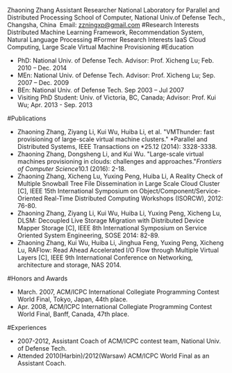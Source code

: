 Zhaoning Zhang
Assistant Researcher
National Laboratory for Parallel and Distributed Processing
School of Computer, National Univ.of Defense Tech., Changsha, China 
Email: zzningxp@gmail.com
#Research Interests
Distributed Machine Learning Framework, 
Recommendation System, 
Natural Language Processing
#Former Research Interests
IaaS Cloud Computing, 
Large Scale Virtual Machine Provisioning
#Education
- PhD: National Univ. of Defense Tech. Advisor: Prof. Xicheng Lu; Feb. 2010 – Dec. 2014
- MEn: National Univ. of Defense Tech. Advisor: Prof. Xicheng Lu; Sep. 2007 – Dec. 2009
- BEn: National Univ. of Defense Tech. Sep 2003 – Jul 2007
- Visiting PhD Student: Univ. of Victoria, BC, Canada; Advisor: Prof. Kui Wu; Apr. 2013 - Sep. 2013

#Publications
- Zhaoning Zhang, Ziyang Li, Kui Wu, Huiba Li, et al. "VMThunder: fast provisioning of large-scale virtual machine clusters." *Parallel and Distributed Systems, IEEE Transactions on *25.12 (2014): 3328-3338.
- Zhaoning Zhang, Dongsheng Li, and Kui Wu. "Large-scale virtual machines provisioning in clouds: challenges and approaches."*Frontiers of Computer Science*10.1 (2016): 2-18.
- Zhaoning Zhang, Xicheng Lu, Yuxing Peng, Huiba Li, A Reality Check of Multiple Snowball Tree File Dissemination in Large Scale Cloud Cluster [C], IEEE 15th International Symposium on Object/Component/Service-Oriented Real-Time Distributed Computing Workshops (ISORCW), 2012: 76-80.
- Zhaoning Zhang, Ziyang Li, Kui Wu, Huiba Li, Yuxing Peng, Xicheng Lu, DLSM: Decoupled Live Storage Migration with Distributed Device Mapper Storage [C], IEEE 8th International Symposium on Service Oriented System Engineering, SOSE 2014: 82-89.
- Zhaoning Zhang, Kui Wu, Huiba Li, Jinghua Feng, Yuxing Peng, Xicheng Lu, RAFlow: Read Ahead Accelerated I/O Flow through Multiple Virtual Layers [C], IEEE 9th International Conference on Networking, architecture and storage, NAS 2014. 

#Honors and Awards
- March. 2007, ACM/ICPC International Collegiate Programming Contest World Final, Tokyo, Japan, 44th place.
- Apr. 2008, ACM/ICPC International Collegiate Programming Contest World Final, Banff, Canada, 47th place.

#Experiences
- 2007-2012, Assistant Coach of ACM/ICPC contest team, National Univ. of Defense Tech.
- Attended 2010(Harbin)/2012(Warsaw) ACM/ICPC World Final as an Assistant Coach.
